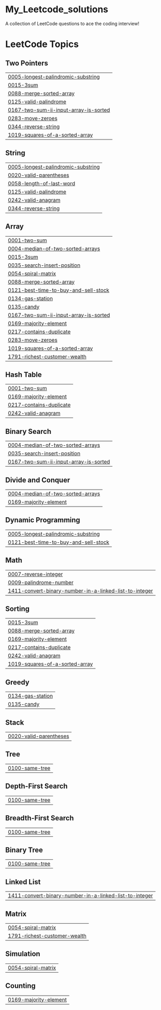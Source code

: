 # My_Leetcode_solutions
A collection of LeetCode questions to ace the coding interview!

<!---LeetCode Topics Start-->
# LeetCode Topics
## Two Pointers
|  |
| ------- |
| [0005-longest-palindromic-substring](https://github.com/NithinJoelJ/My_Leetcode_solutions/tree/master/0005-longest-palindromic-substring) |
| [0015-3sum](https://github.com/NithinJoelJ/My_Leetcode_solutions/tree/master/0015-3sum) |
| [0088-merge-sorted-array](https://github.com/NithinJoelJ/My_Leetcode_solutions/tree/master/0088-merge-sorted-array) |
| [0125-valid-palindrome](https://github.com/NithinJoelJ/My_Leetcode_solutions/tree/master/0125-valid-palindrome) |
| [0167-two-sum-ii-input-array-is-sorted](https://github.com/NithinJoelJ/My_Leetcode_solutions/tree/master/0167-two-sum-ii-input-array-is-sorted) |
| [0283-move-zeroes](https://github.com/NithinJoelJ/My_Leetcode_solutions/tree/master/0283-move-zeroes) |
| [0344-reverse-string](https://github.com/NithinJoelJ/My_Leetcode_solutions/tree/master/0344-reverse-string) |
| [1019-squares-of-a-sorted-array](https://github.com/NithinJoelJ/My_Leetcode_solutions/tree/master/1019-squares-of-a-sorted-array) |
## String
|  |
| ------- |
| [0005-longest-palindromic-substring](https://github.com/NithinJoelJ/My_Leetcode_solutions/tree/master/0005-longest-palindromic-substring) |
| [0020-valid-parentheses](https://github.com/NithinJoelJ/My_Leetcode_solutions/tree/master/0020-valid-parentheses) |
| [0058-length-of-last-word](https://github.com/NithinJoelJ/My_Leetcode_solutions/tree/master/0058-length-of-last-word) |
| [0125-valid-palindrome](https://github.com/NithinJoelJ/My_Leetcode_solutions/tree/master/0125-valid-palindrome) |
| [0242-valid-anagram](https://github.com/NithinJoelJ/My_Leetcode_solutions/tree/master/0242-valid-anagram) |
| [0344-reverse-string](https://github.com/NithinJoelJ/My_Leetcode_solutions/tree/master/0344-reverse-string) |
## Array
|  |
| ------- |
| [0001-two-sum](https://github.com/NithinJoelJ/My_Leetcode_solutions/tree/master/0001-two-sum) |
| [0004-median-of-two-sorted-arrays](https://github.com/NithinJoelJ/My_Leetcode_solutions/tree/master/0004-median-of-two-sorted-arrays) |
| [0015-3sum](https://github.com/NithinJoelJ/My_Leetcode_solutions/tree/master/0015-3sum) |
| [0035-search-insert-position](https://github.com/NithinJoelJ/My_Leetcode_solutions/tree/master/0035-search-insert-position) |
| [0054-spiral-matrix](https://github.com/NithinJoelJ/My_Leetcode_solutions/tree/master/0054-spiral-matrix) |
| [0088-merge-sorted-array](https://github.com/NithinJoelJ/My_Leetcode_solutions/tree/master/0088-merge-sorted-array) |
| [0121-best-time-to-buy-and-sell-stock](https://github.com/NithinJoelJ/My_Leetcode_solutions/tree/master/0121-best-time-to-buy-and-sell-stock) |
| [0134-gas-station](https://github.com/NithinJoelJ/My_Leetcode_solutions/tree/master/0134-gas-station) |
| [0135-candy](https://github.com/NithinJoelJ/My_Leetcode_solutions/tree/master/0135-candy) |
| [0167-two-sum-ii-input-array-is-sorted](https://github.com/NithinJoelJ/My_Leetcode_solutions/tree/master/0167-two-sum-ii-input-array-is-sorted) |
| [0169-majority-element](https://github.com/NithinJoelJ/My_Leetcode_solutions/tree/master/0169-majority-element) |
| [0217-contains-duplicate](https://github.com/NithinJoelJ/My_Leetcode_solutions/tree/master/0217-contains-duplicate) |
| [0283-move-zeroes](https://github.com/NithinJoelJ/My_Leetcode_solutions/tree/master/0283-move-zeroes) |
| [1019-squares-of-a-sorted-array](https://github.com/NithinJoelJ/My_Leetcode_solutions/tree/master/1019-squares-of-a-sorted-array) |
| [1791-richest-customer-wealth](https://github.com/NithinJoelJ/My_Leetcode_solutions/tree/master/1791-richest-customer-wealth) |
## Hash Table
|  |
| ------- |
| [0001-two-sum](https://github.com/NithinJoelJ/My_Leetcode_solutions/tree/master/0001-two-sum) |
| [0169-majority-element](https://github.com/NithinJoelJ/My_Leetcode_solutions/tree/master/0169-majority-element) |
| [0217-contains-duplicate](https://github.com/NithinJoelJ/My_Leetcode_solutions/tree/master/0217-contains-duplicate) |
| [0242-valid-anagram](https://github.com/NithinJoelJ/My_Leetcode_solutions/tree/master/0242-valid-anagram) |
## Binary Search
|  |
| ------- |
| [0004-median-of-two-sorted-arrays](https://github.com/NithinJoelJ/My_Leetcode_solutions/tree/master/0004-median-of-two-sorted-arrays) |
| [0035-search-insert-position](https://github.com/NithinJoelJ/My_Leetcode_solutions/tree/master/0035-search-insert-position) |
| [0167-two-sum-ii-input-array-is-sorted](https://github.com/NithinJoelJ/My_Leetcode_solutions/tree/master/0167-two-sum-ii-input-array-is-sorted) |
## Divide and Conquer
|  |
| ------- |
| [0004-median-of-two-sorted-arrays](https://github.com/NithinJoelJ/My_Leetcode_solutions/tree/master/0004-median-of-two-sorted-arrays) |
| [0169-majority-element](https://github.com/NithinJoelJ/My_Leetcode_solutions/tree/master/0169-majority-element) |
## Dynamic Programming
|  |
| ------- |
| [0005-longest-palindromic-substring](https://github.com/NithinJoelJ/My_Leetcode_solutions/tree/master/0005-longest-palindromic-substring) |
| [0121-best-time-to-buy-and-sell-stock](https://github.com/NithinJoelJ/My_Leetcode_solutions/tree/master/0121-best-time-to-buy-and-sell-stock) |
## Math
|  |
| ------- |
| [0007-reverse-integer](https://github.com/NithinJoelJ/My_Leetcode_solutions/tree/master/0007-reverse-integer) |
| [0009-palindrome-number](https://github.com/NithinJoelJ/My_Leetcode_solutions/tree/master/0009-palindrome-number) |
| [1411-convert-binary-number-in-a-linked-list-to-integer](https://github.com/NithinJoelJ/My_Leetcode_solutions/tree/master/1411-convert-binary-number-in-a-linked-list-to-integer) |
## Sorting
|  |
| ------- |
| [0015-3sum](https://github.com/NithinJoelJ/My_Leetcode_solutions/tree/master/0015-3sum) |
| [0088-merge-sorted-array](https://github.com/NithinJoelJ/My_Leetcode_solutions/tree/master/0088-merge-sorted-array) |
| [0169-majority-element](https://github.com/NithinJoelJ/My_Leetcode_solutions/tree/master/0169-majority-element) |
| [0217-contains-duplicate](https://github.com/NithinJoelJ/My_Leetcode_solutions/tree/master/0217-contains-duplicate) |
| [0242-valid-anagram](https://github.com/NithinJoelJ/My_Leetcode_solutions/tree/master/0242-valid-anagram) |
| [1019-squares-of-a-sorted-array](https://github.com/NithinJoelJ/My_Leetcode_solutions/tree/master/1019-squares-of-a-sorted-array) |
## Greedy
|  |
| ------- |
| [0134-gas-station](https://github.com/NithinJoelJ/My_Leetcode_solutions/tree/master/0134-gas-station) |
| [0135-candy](https://github.com/NithinJoelJ/My_Leetcode_solutions/tree/master/0135-candy) |
## Stack
|  |
| ------- |
| [0020-valid-parentheses](https://github.com/NithinJoelJ/My_Leetcode_solutions/tree/master/0020-valid-parentheses) |
## Tree
|  |
| ------- |
| [0100-same-tree](https://github.com/NithinJoelJ/My_Leetcode_solutions/tree/master/0100-same-tree) |
## Depth-First Search
|  |
| ------- |
| [0100-same-tree](https://github.com/NithinJoelJ/My_Leetcode_solutions/tree/master/0100-same-tree) |
## Breadth-First Search
|  |
| ------- |
| [0100-same-tree](https://github.com/NithinJoelJ/My_Leetcode_solutions/tree/master/0100-same-tree) |
## Binary Tree
|  |
| ------- |
| [0100-same-tree](https://github.com/NithinJoelJ/My_Leetcode_solutions/tree/master/0100-same-tree) |
## Linked List
|  |
| ------- |
| [1411-convert-binary-number-in-a-linked-list-to-integer](https://github.com/NithinJoelJ/My_Leetcode_solutions/tree/master/1411-convert-binary-number-in-a-linked-list-to-integer) |
## Matrix
|  |
| ------- |
| [0054-spiral-matrix](https://github.com/NithinJoelJ/My_Leetcode_solutions/tree/master/0054-spiral-matrix) |
| [1791-richest-customer-wealth](https://github.com/NithinJoelJ/My_Leetcode_solutions/tree/master/1791-richest-customer-wealth) |
## Simulation
|  |
| ------- |
| [0054-spiral-matrix](https://github.com/NithinJoelJ/My_Leetcode_solutions/tree/master/0054-spiral-matrix) |
## Counting
|  |
| ------- |
| [0169-majority-element](https://github.com/NithinJoelJ/My_Leetcode_solutions/tree/master/0169-majority-element) |
<!---LeetCode Topics End-->
